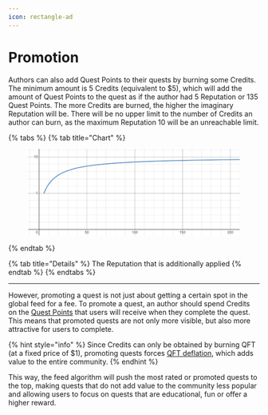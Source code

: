 ```yaml
---
icon: rectangle-ad
---
```


# Promotion

Authors can also add Quest Points to their quests by burning some Credits. The minimum amount is 5 Credits (equivalent to $5), which will add the amount of Quest Points to the quest as if the author had 5 Reputation or 135 Quest Points. The more Credits are burned, the higher the imaginary Reputation will be. There will be no upper limit to the number of Credits an author can burn, as the maximum Reputation 10 will be an unreachable limit.

{% tabs %}
{% tab title="Chart" %}
<figure><img src="../.gitbook/assets/image (2) (1).png" alt=""><figcaption></figcaption></figure>
{% endtab %}

{% tab title="Details" %}
The Reputation that is additionally applied&#x20;
{% endtab %}
{% endtabs %}

***

However, promoting a quest is not just about getting a certain spot in the global feed for a fee. To promote a quest, an author should spend Credits on the [Quest Points](../user-mining/crystals.md) that users will receive when they complete the quest. This means that promoted quests are not only more visible, but also more attractive for users to complete.

{% hint style="info" %}
Since Credits can only be obtained by burning QFT (at a fixed price of $1), promoting quests forces [QFT deflation](../overview/deflationary-tokenomics.md), which adds value to the entire community.
{% endhint %}

This way, the feed algorithm will push the most rated or promoted quests to the top, making quests that do not add value to the community less popular and allowing users to focus on quests that are educational, fun or offer a higher reward.
